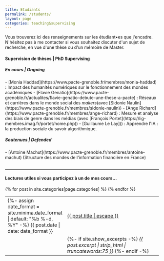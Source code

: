 ```yaml
---
title: Etudiants
permalink: /students/
layout: page
categories: teaching&supervising
---
```


Vous trouverez ici des renseignements sur les étudiant•es que j'encadre. N'hésitez pas à me contacter si vous souhaitez discuter d'un sujet de recherche, en vue d'une thèse ou d'un mémoire de Master.

<h4>Supervision de thèses | PhD Supervising</h4>

<h5>En cours | Ongoing</h4>
- [Monia Haddad](https://www.pacte-grenoble.fr/membres/monia-haddad) : Impact des humanités numériques sur le fonctionnement des mondes académiques
- [Flavie Genatio](https://www.pacte-grenoble.fr/actualites/flavie-genatio-debute-une-these-a-pacte) : Réseaux et carrières dans le monde social des <i>makers</i>(avec [Sidonie Naulin](https://www.pacte-grenoble.fr/membres/sidonie-naulin))
- [Ange Richard](https://www.pacte-grenoble.fr/membres/ange-richard) : Mesure et analyse des biais de genre dans les médias (avec [François Portet](https://lig-membres.imag.fr/portet/home.php))
- [Guillaume Le Lay]() : Apprendre l'IA : la production sociale du savoir algorithmique.
<br>
<h5>Soutenues | Defended</h4>
- [Antoine Machut](https://www.pacte-grenoble.fr/membres/antoine-machut) (Structure des mondes de l'information financière en France)
<br><br>

---

<h4>Lectures utiles si vous participez à un de mes cours…</h4>
<table style="width:100%;border:none;">
{% for post in site.categories[page.categories] %}
  <tr>
    <td style="width:15%;border:none;">
    {%- assign date_format = site.minima.date_format | default: "%b %-d, %Y" -%}
    <span>{{ post.date | date: date_format }}</span>
    </td>
    <td style="border:none;">
      <a href="{{ post.url | relative_url }}">
        {{ post.title | escape }}
      </a>
    </td>
  </tr>
  <tr>
    <td style="width:15%;border:none;">
    </td>
    <td style="border:none;">
    {%- if site.show_excerpts -%}
      <i>{{ post.excerpt | strip_html | truncatewords:75 }}</i>
    {%- endif -%}
    </td>
  </tr>
  {% endfor %}
</table>
